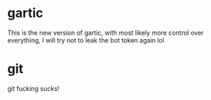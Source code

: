 # gartic
This is the new version of gartic, with most likely more control over everything, I will try not to leak the bot token again lol
# git
git fucking sucks!
